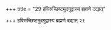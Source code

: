 +++
title = "29 हविरुच्छिष्टमुदगुद्वास्य ब्रह्मणे दद्यात्"

+++
हविरुच्छिष्टमुदगुद्वास्य ब्रह्मणे दद्यात् २९